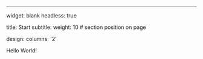 ---
widget: blank
headless: true

title: Start
subtitle:
weight: 10  # section position on page

design:
  columns: '2'
    
Hello World!
